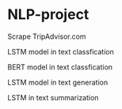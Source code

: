 # NLP-project

Scrape TripAdvisor.com 

LSTM model in text classfication

BERT model in text classfication

LSTM model in text generation

LSTM in text summarization
